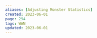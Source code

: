```yaml
---
aliases: [Adjusting Monster Statistics]
created: 2023-06-01
page: 294
tags: WWN
updated: 2023-06-01
---
```

